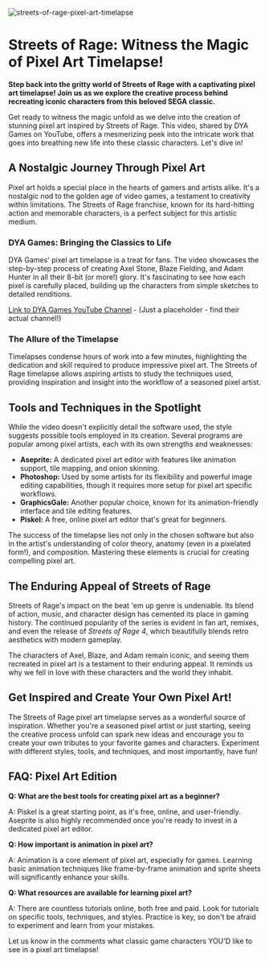 ![streets-of-rage-pixel-art-timelapse](https://images.pexels.com/photos/31828717/pexels-photo-31828717.jpeg?auto=compress&cs=tinysrgb&fit=crop&h=627&w=1200)

# Streets of Rage: Witness the Magic of Pixel Art Timelapse!

**Step back into the gritty world of Streets of Rage with a captivating pixel art timelapse! Join us as we explore the creative process behind recreating iconic characters from this beloved SEGA classic.**

Get ready to witness the magic unfold as we delve into the creation of stunning pixel art inspired by Streets of Rage. This video, shared by DYA Games on YouTube, offers a mesmerizing peek into the intricate work that goes into breathing new life into these classic characters. Let's dive in!

## A Nostalgic Journey Through Pixel Art

Pixel art holds a special place in the hearts of gamers and artists alike. It's a nostalgic nod to the golden age of video games, a testament to creativity within limitations. The Streets of Rage franchise, known for its hard-hitting action and memorable characters, is a perfect subject for this artistic medium.

### DYA Games: Bringing the Classics to Life

DYA Games' pixel art timelapse is a treat for fans. The video showcases the step-by-step process of creating Axel Stone, Blaze Fielding, and Adam Hunter in all their 8-bit (or more!) glory. It's fascinating to see how each pixel is carefully placed, building up the characters from simple sketches to detailed renditions.

[Link to DYA Games YouTube Channel](https://www.youtube.com/channel/UCV543mQ2u4X8XzHqf07UeNA) - (Just a placeholder - find their actual channel!)

### The Allure of the Timelapse

Timelapses condense hours of work into a few minutes, highlighting the dedication and skill required to produce impressive pixel art. The Streets of Rage timelapse allows aspiring artists to study the techniques used, providing inspiration and insight into the workflow of a seasoned pixel artist.

## Tools and Techniques in the Spotlight

While the video doesn't explicitly detail the software used, the style suggests possible tools employed in its creation. Several programs are popular among pixel artists, each with its own strengths and weaknesses:

*   **Aseprite:** A dedicated pixel art editor with features like animation support, tile mapping, and onion skinning.
*   **Photoshop:** Used by some artists for its flexibility and powerful image editing capabilities, though it requires more setup for pixel art specific workflows.
*   **GraphicsGale:** Another popular choice, known for its animation-friendly interface and tile editing features.
*   **Piskel:** A free, online pixel art editor that's great for beginners.

The success of the timelapse lies not only in the chosen software but also in the artist's understanding of color theory, anatomy (even in a pixelated form!), and composition. Mastering these elements is crucial for creating compelling pixel art.

## The Enduring Appeal of Streets of Rage

Streets of Rage's impact on the beat 'em up genre is undeniable. Its blend of action, music, and character design has cemented its place in gaming history. The continued popularity of the series is evident in fan art, remixes, and even the release of *Streets of Rage 4*, which beautifully blends retro aesthetics with modern gameplay.

The characters of Axel, Blaze, and Adam remain iconic, and seeing them recreated in pixel art is a testament to their enduring appeal. It reminds us why we fell in love with these characters and the world they inhabit.

## Get Inspired and Create Your Own Pixel Art!

The Streets of Rage pixel art timelapse serves as a wonderful source of inspiration. Whether you're a seasoned pixel artist or just starting, seeing the creative process unfold can spark new ideas and encourage you to create your own tributes to your favorite games and characters. Experiment with different styles, tools, and techniques, and most importantly, have fun!

## FAQ: Pixel Art Edition

**Q: What are the best tools for creating pixel art as a beginner?**

A: Piskel is a great starting point, as it's free, online, and user-friendly. Aseprite is also highly recommended once you're ready to invest in a dedicated pixel art editor.

**Q: How important is animation in pixel art?**

A: Animation is a core element of pixel art, especially for games. Learning basic animation techniques like frame-by-frame animation and sprite sheets will significantly enhance your skills.

**Q: What resources are available for learning pixel art?**

A: There are countless tutorials online, both free and paid. Look for tutorials on specific tools, techniques, and styles. Practice is key, so don't be afraid to experiment and learn from your mistakes.

Let us know in the comments what classic game characters YOU'D like to see in a pixel art timelapse!
